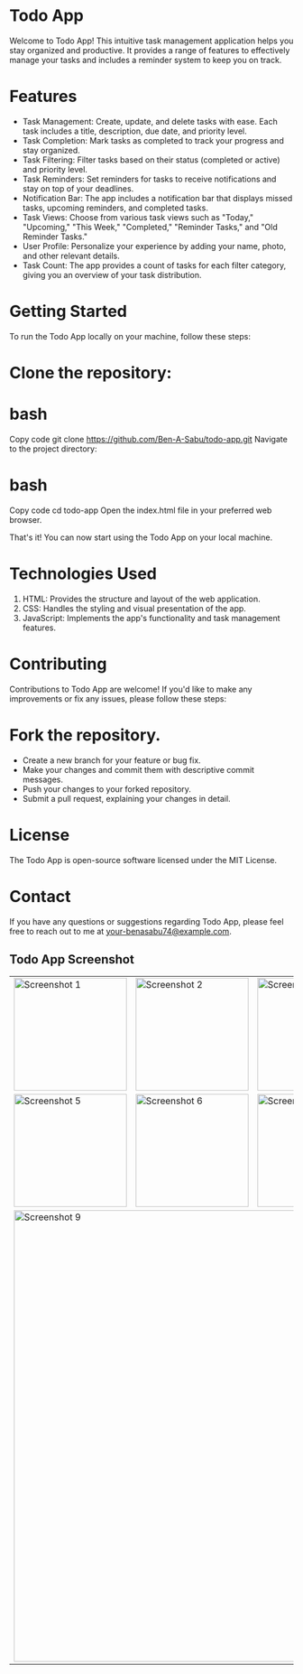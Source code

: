 # Todo App

Welcome to Todo App! This intuitive task management application helps you stay organized and productive. It provides a range of features to effectively manage your tasks and includes a reminder system to keep you on track.

# Features

- Task Management: Create, update, and delete tasks with ease. Each task includes a title, description, due date, and priority level.
- Task Completion: Mark tasks as completed to track your progress and stay organized.
- Task Filtering: Filter tasks based on their status (completed or active) and priority level.
- Task Reminders: Set reminders for tasks to receive notifications and stay on top of your deadlines.
- Notification Bar: The app includes a notification bar that displays missed tasks, upcoming reminders, and completed tasks.
- Task Views: Choose from various task views such as "Today," "Upcoming," "This Week," "Completed," "Reminder Tasks," and "Old Reminder Tasks."
- User Profile: Personalize your experience by adding your name, photo, and other relevant details.
- Task Count: The app provides a count of tasks for each filter category, giving you an overview of your task distribution.



# Getting Started

To run the Todo App locally on your machine, follow these steps:

# Clone the repository:

# bash

Copy code
git clone https://github.com/Ben-A-Sabu/todo-app.git
Navigate to the project directory:

# bash

Copy code
cd todo-app
Open the index.html file in your preferred web browser.

That's it! You can now start using the Todo App on your local machine.

# Technologies Used

1.  HTML: Provides the structure and layout of the web application.
2.  CSS: Handles the styling and visual presentation of the app.
3.  JavaScript: Implements the app's functionality and task management features.

# Contributing

Contributions to Todo App are welcome! If you'd like to make any improvements or fix any issues, please follow these steps:

# Fork the repository.

- Create a new branch for your feature or bug fix.
- Make your changes and commit them with descriptive commit messages.
- Push your changes to your forked repository.
- Submit a pull request, explaining your changes in detail.

# License

The Todo App is open-source software licensed under the MIT License.

# Contact

If you have any questions or suggestions regarding Todo App, please feel free to reach out to me at your-benasabu74@example.com.

## Todo App Screenshot
<table>
  <tr>
    <td>
      <img src="https://github.com/Ben-A-Sabu/todo-app/assets/88230486/49407698-b772-469b-8496-49dbab25d149" alt="Screenshot 1" width="200"/>
    </td>
    <td>
      <img src="https://github.com/Ben-A-Sabu/todo-app/assets/88230486/3f7a978a-e564-4c44-89cf-33c47984c113" alt="Screenshot 2" width="200"/>
    </td>
    <td>
      <img src="https://github.com/Ben-A-Sabu/todo-app/assets/88230486/f6c33f28-0279-4dee-b8ca-28786052d92e" alt="Screenshot 3" width="200"/>
    </td>
    <td>
      <img src="https://github.com/Ben-A-Sabu/todo-app/assets/88230486/a0543733-3048-4b08-84f4-f691b91794cc" alt="Screenshot 4" width="200"/>
    </td>
  </tr>
  <tr>
    <td>
      <img src="https://github.com/Ben-A-Sabu/todo-app/assets/88230486/f39935f7-db43-49d0-946d-08cdb8f5a286" alt="Screenshot 5" width="200"/>
    </td>
    <td>
      <img src="https://github.com/Ben-A-Sabu/todo-app/assets/88230486/61118098-2492-4b35-a8f2-fa6be7a3d4b3" alt="Screenshot 6" width="200"/>
    </td>
    <td>
      <img src="https://github.com/Ben-A-Sabu/todo-app/assets/88230486/ccefe6f1-6bde-418e-87fc-7429b37b6c88" alt="Screenshot 7" width="200"/>
    </td>
    <td>
      <img src="https://github.com/Ben-A-Sabu/todo-app/assets/88230486/f381cdde-7d64-4cc0-b63b-47be0c57cf91" alt="Screenshot 8" width="200"/>
    </td>
  </tr>
  <tr>
    <td colspan="4">
      <img src="https://github.com/Ben-A-Sabu/todo-app/assets/88230486/71e00f44-67da-40db-ba8f-974987f9ae3f" alt="Screenshot 9" width="800"/>
    </td>
  </tr>
</table>
